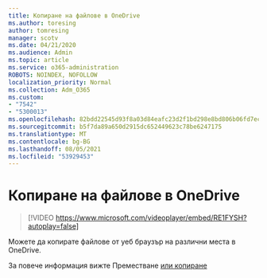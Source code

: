 ```yaml
---
title: Копиране на файлове в OneDrive
ms.author: toresing
author: tomresing
manager: scotv
ms.date: 04/21/2020
ms.audience: Admin
ms.topic: article
ms.service: o365-administration
ROBOTS: NOINDEX, NOFOLLOW
localization_priority: Normal
ms.collection: Adm_O365
ms.custom:
- "7542"
- "5300013"
ms.openlocfilehash: 82bdd22545d93f8a03d84eafc23d2f1bd298e8bd806b06fd7ec9450943bcfb8d
ms.sourcegitcommit: b5f7da89a650d2915dc652449623c78be6247175
ms.translationtype: MT
ms.contentlocale: bg-BG
ms.lasthandoff: 08/05/2021
ms.locfileid: "53929453"
---
```

# <a name="copy-files-to-onedrive"></a>Копиране на файлове в OneDrive

> [!VIDEO https://www.microsoft.com/videoplayer/embed/RE1FYSH?autoplay=false]

Можете да копирате файлове от уеб браузър на различни места в OneDrive.

За повече информация вижте Преместване [или копиране](https://support.microsoft.com/office/00e2f483-4df3-46be-a861-1f5f0c1a87bc)
